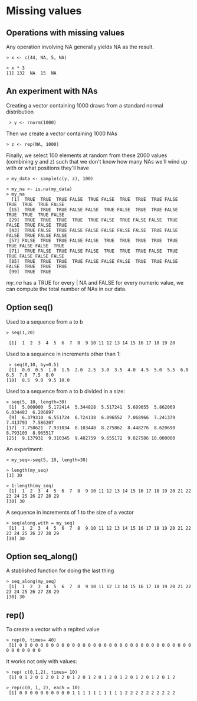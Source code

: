 # Missing values

## Operations with missing values
Any operation involving NA generally yields NA as the result.
```
> x <- c(44, NA, 5, NA)

> x * 3
[1] 132  NA  15  NA
```

## An experiment with NAs
Creating a vector containing 1000 draws from a standard normal distribution
```
 > y <- rnorm(1000)
```
Then we create a vector containing 1000 NAs
```
> z <- rep(NA, 1000)
```
Finally, we select 100 elements at random from these 2000 values (combining y and z) such that we don't know how many NAs we'll wind up with or what positions they'll have
```
> my_data <- sample(c(y, z), 100)

> my_na <- is.na(my_data)
> my_na
  [1]  TRUE  TRUE  TRUE FALSE  TRUE FALSE  TRUE  TRUE  TRUE FALSE  TRUE  TRUE  TRUE FALSE
 [15]  TRUE  TRUE  TRUE FALSE FALSE  TRUE FALSE  TRUE  TRUE FALSE  TRUE  TRUE  TRUE FALSE
 [29]  TRUE  TRUE  TRUE  TRUE  TRUE FALSE  TRUE FALSE FALSE  TRUE FALSE  TRUE FALSE  TRUE
 [43]  TRUE FALSE  TRUE FALSE FALSE FALSE FALSE FALSE  TRUE FALSE FALSE  TRUE FALSE FALSE
 [57] FALSE  TRUE  TRUE FALSE FALSE  TRUE  TRUE  TRUE  TRUE  TRUE  TRUE FALSE FALSE  TRUE
 [71]  TRUE FALSE  TRUE FALSE FALSE  TRUE  TRUE  TRUE FALSE  TRUE  TRUE FALSE FALSE FALSE
 [85]  TRUE  TRUE  TRUE  TRUE FALSE FALSE FALSE  TRUE  TRUE FALSE FALSE  TRUE  TRUE  TRUE
 [99]  TRUE  TRUE
```



*my_na* has a TRUE for every
| NA and FALSE for every numeric value, we can compute the total number of NAs in our data.



## Option seq()
Used to a sequence from a to b

```
> seq(1,20)

 [1]  1  2  3  4  5  6  7  8  9 10 11 12 13 14 15 16 17 18 19 20
```

Used to a sequence in increments other than 1:
```
 > seq(0,10, by=0.5)
 [1]  0.0  0.5  1.0  1.5  2.0  2.5  3.0  3.5  4.0  4.5  5.0  5.5  6.0  6.5  7.0  7.5  8.0
[18]  8.5  9.0  9.5 10.0
```

Used to a sequence from a to b divided in a size:
```
> seq(5, 10, length=30)
 [1]  5.000000  5.172414  5.344828  5.517241  5.689655  5.862069  6.034483  6.206897
 [9]  6.379310  6.551724  6.724138  6.896552  7.068966  7.241379  7.413793  7.586207
[17]  7.758621  7.931034  8.103448  8.275862  8.448276  8.620690  8.793103  8.965517
[25]  9.137931  9.310345  9.482759  9.655172  9.827586 10.000000
```

An experiment:
```
> my_seq<-seq(5, 10, length=30)

> length(my_seq)
[1] 30

> 1:length(my_seq)
 [1]  1  2  3  4  5  6  7  8  9 10 11 12 13 14 15 16 17 18 19 20 21 22 23 24 25 26 27 28 29
[30] 30
```

A sequence in increments of 1 to the size of a vector
```
> seq(along.with = my_seq)
 [1]  1  2  3  4  5  6  7  8  9 10 11 12 13 14 15 16 17 18 19 20 21 22 23 24 25 26 27 28 29
[30] 30
```

## Option seq_along()
A stablished function for doing the last thing
```
> seq_along(my_seq)
 [1]  1  2  3  4  5  6  7  8  9 10 11 12 13 14 15 16 17 18 19 20 21 22 23 24 25 26 27 28 29
[30] 30
```

## rep()
To create a vector with a repited value
```
> rep(0, times= 40)
 [1] 0 0 0 0 0 0 0 0 0 0 0 0 0 0 0 0 0 0 0 0 0 0 0 0 0 0 0 0 0 0 0 0 0 0 0 0 0 0 0 0
```
It works not only with values:
```
> rep( c(0,1,2), times= 10)
 [1] 0 1 2 0 1 2 0 1 2 0 1 2 0 1 2 0 1 2 0 1 2 0 1 2 0 1 2 0 1 2

> rep(c(0, 1, 2), each = 10)
 [1] 0 0 0 0 0 0 0 0 0 0 1 1 1 1 1 1 1 1 1 1 2 2 2 2 2 2 2 2 2 2
```
